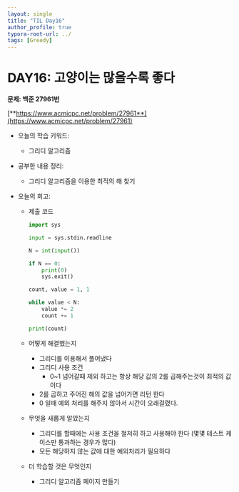 ```yaml
---
layout: single
title: "TIL Day16"
author_profile: true
typora-root-url: ../
tags: [Greedy]
---
```

# DAY16: 고양이는 많을수록 좋다

**문제: 백준 27961번**

[**https://www.acmicpc.net/problem/27961**](https://www.acmicpc.net/problem/27961)

- 오늘의 학습 키워드:
    - 그리디 알고리즘

- 공부한 내용 정리:
    - 그리디 알고리즘을 이용한 최적의 해 찾기
    
- 오늘의 회고:
    - 제출 코드
        
        ```python
        import sys
        
        input = sys.stdin.readline
        
        N = int(input())
        
        if N == 0:
            print(0)
            sys.exit()
        
        count, value = 1, 1
        
        while value < N:
            value *= 2
            count += 1
        
        print(count)
        ```
        
    - 어떻게 해결했는지
        - 그리디를 이용해서 풀어냈다
        - 그리디 사용 조건
            - 0~1 넘어갈때 제외 하고는 항상 해당 값의 2를 곱해주는것이 최적의 값이다
        - 2를 곱하고 주어진 해의 값을 넘어가면 리턴 한다
        - 0 일때 예외 처리를 해주지 않아서 시간이 오래걸렸다.
    - 무엇을 새롭게 알았는지
        - 그리디를 할때에는 사용 조건을 철저히 하고 사용해야 한다 (몇몇 테스트 케이스만 통과하는 경우가 많다)
        - 모든 해당하지 않는 값에 대한 예외처리가 필요하다
    - 더 학습할 것은 무엇인지
        - 그리디 알고리즘 페이지 만들기